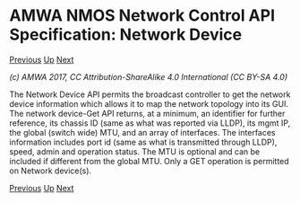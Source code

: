 # AMWA NMOS Network Control API Specification: Network Device
[Previous](3.0._Network_Flow.md) [Up](..) [Next](5.0._Network_Links.md)

_(c) AMWA 2017, CC Attribution-ShareAlike 4.0 International (CC BY-SA 4.0)_

The Network Device API permits the broadcast controller to get the network device information which allows it to map the network topology into its GUI.  
The network device-Get API returns, at a minimum,  an identifier for further reference, its chassis ID (same as what was reported via LLDP), its mgmt IP, the global (switch wide) MTU,  and an array of interfaces.  The interfaces information includes port id (same as what is transmitted through LLDP), speed, admin and operation status. The MTU is optional and can be included if different from the global MTU. 
Only a GET operation is permitted on Network device(s). 

[Previous](3.0._Network_Flow.md) [Up](..) [Next](5.0._Network_Links.md)
